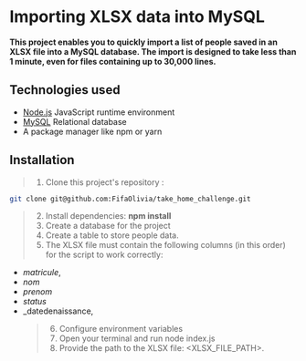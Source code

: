 # Importing XLSX data into MySQL

**This project enables you to quickly import a list of people saved in an XLSX file into a MySQL database. The import is designed to take less than 1 minute, even for files containing up to 30,000 lines.**

## Technologies used

- [Node.js](https://nodejs.org/) JavaScript runtime environment
- [MySQL](https://www.mysql.com/) Relational database
- A package manager like npm or yarn

## Installation

> 1. Clone this project's repository :

```bash
git clone git@github.com:FifaOlivia/take_home_challenge.git

```

> 2. Install dependencies: **npm install**
> 3. Create a database for the project
> 4. Create a table to store people data.
> 5. The XLSX file must contain the following columns (in this order) for the script to work correctly:

- _matricule_,
- _nom_
- _prenom_
- _status_
- \_datedenaissance,
  > 6. Configure environment variables
  > 7. Open your terminal and run node index.js
  > 8. Provide the path to the XLSX file: <XLSX_FILE_PATH>.
